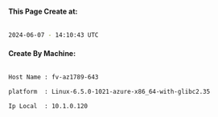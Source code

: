 
   
#### This Page Create at:

```bash

2024-06-07 - 14:10:43 UTC

```

#### Create By Machine:

```bash

Host Name : fv-az1789-643

platform  : Linux-6.5.0-1021-azure-x86_64-with-glibc2.35

Ip Local  : 10.1.0.120

```

